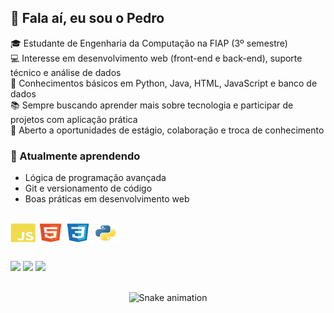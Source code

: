 ## 👋 Fala aí, eu sou o Pedro

🎓 Estudante de Engenharia da Computação na FIAP (3º semestre)  
💻 Interesse em desenvolvimento web (front-end e back-end), suporte técnico e análise de dados  
🔧 Conhecimentos básicos em Python, Java, HTML, JavaScript e banco de dados  
📚 Sempre buscando aprender mais sobre tecnologia e participar de projetos com aplicação prática  
🚀 Aberto a oportunidades de estágio, colaboração e troca de conhecimento

### 🌱 Atualmente aprendendo
- Lógica de programação avançada
- Git e versionamento de código
- Boas práticas em desenvolvimento web

<div style="display: inline_block"><br>
  <img align="center" alt="Rafa-Js" height="30" width="40" src="https://raw.githubusercontent.com/devicons/devicon/master/icons/javascript/javascript-plain.svg">
  <img align="center" alt="Rafa-HTML" height="30" width="40" src="https://raw.githubusercontent.com/devicons/devicon/master/icons/html5/html5-original.svg">
  <img align="center" alt="Rafa-CSS" height="30" width="40" src="https://raw.githubusercontent.com/devicons/devicon/master/icons/css3/css3-original.svg">
  <img align="center" alt="Rafa-Python" height="30" width="40" src="https://raw.githubusercontent.com/devicons/devicon/master/icons/python/python-original.svg">
</div>

  ##
 
<div> 
  <a href="https://instagram.com/alvzpedro" target="_blank">
  <img src="https://img.shields.io/badge/-Instagram-%23E4405F?style=for-the-badge&logo=instagram&logoColor=white"></a>
  <a href="mailto:pedro.a.certo@email.com" target="_blank">
  <img src="https://img.shields.io/badge/-Gmail-%23333?style=for-the-badge&logo=gmail&logoColor=white"></a>
  <a href="https://linkedin.com/in/pedroalvarezcerto" target="_blank">
  <img src="https://img.shields.io/badge/-LinkedIn-%230077B5?style=for-the-badge&logo=linkedin&logoColor=white"></a>
</div>

<br>
<p align="center">
  <img src="https://github.com/alvzpedro/alvzpedro/blob/output/github-contribution-grid-snake.svg" alt="Snake animation">
</p>

